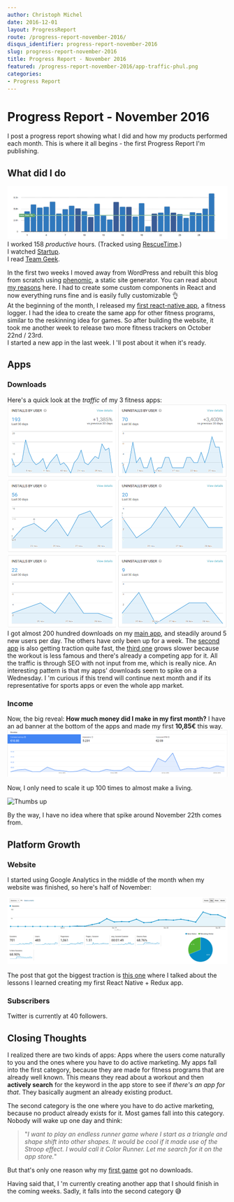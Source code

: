```yaml
---
author: Christoph Michel
date: 2016-12-01
layout: ProgressReport
route: /progress-report-november-2016/
disqus_identifier: progress-report-november-2016
slug: progress-report-november-2016
title: Progress Report - November 2016
featured: /progress-report-november-2016/app-traffic-phul.png
categories:
- Progress Report
---
```

# Progress Report - November 2016
I post a progress report showing what I did and how my products performed each month.
This is where it all begins - the first Progress Report I'm publishing.

## What did I do
[![Productive Hours in November 2016](./rescueTime.png)](./rescueTime.png)
I worked 158 _productive_ hours. (Tracked using [RescueTime](/redirects/rescuetime).)  
I watched [Startup](http://www.imdb.com/title/tt5028002/).  
I read [Team Geek](/team-geek-summary/).  

In the first two weeks I moved away from WordPress and rebuilt this blog from scratch using [phenomic](https://phenomic.io), a static site generator.
You can read about [my reasons](/wordpress-to-static-site-generator/) here.
I had to create some custom components in React and now everything runs fine and is easily fully customizable 👌  
At the beginning of the month, I released my [first react-native app](/lessons-from-building-first-react-native-app/), a fitness logger.
I had the idea to create the same app for other fitness programs, similar to the reskinning idea for games.
So after building the website, it took me another week to release two more fitness trackers on October 22nd / 23rd.  
I started a new app in the last week. I 'll post about it when it's ready.

## Apps
### Downloads
Here's a quick look at the _traffic_ of my 3 fitness apps:
[![App Downloads Per Day](./app-traffic-phul.png)](./app-traffic-phul.png)
[![App Downloads Per Day](./app-traffic-ppl.png)](./app-traffic-ppl.png)
[![App Downloads Per Day](./app-traffic-phat.png)](./app-traffic-phat.png)
I got almost 200 hundred downloads on my [main app](https://play.google.com/store/apps/details?id=io.cmichel.phul),
and steadily around 5 new users per day. The others have only been up for a week.
The [second app](https://play.google.com/store/apps/details?id=io.cmichel.ppl) is also getting traction quite fast,
the [third one](https://play.google.com/store/apps/details?id=io.cmichel.phat) grows slower because the workout is less famous and there's already a competing app for it.
All the traffic is through SEO with not input from me, which is really nice.
An interesting pattern is that my apps' downloads seem to spike on a Wednesday.
I 'm curious if this trend will continue next month and if its representative for sports apps or even the whole app market.

### Income
Now, the big reveal: **How much money did I make in my first month?**
I have an ad banner at the bottom of the apps and made my first **10,85€** this way.
[![App Income AdMob](./app-income-admob.png)](./app-income-admob.png)

Now, I only need to scale it up 100 times to almost make a living.

![Thumbs up](/assets/Brent-Rambo-thumbs-up.gif)

By the way, I have no idea where that spike around November 22th comes from.

## Platform Growth
### Website
I started using Google Analytics in the middle of the month when my website was finished, so here's half of November:

[![Website Traffic](./website-traffic.png)](./website-traffic.png)

The post that got the biggest traction is [this one](/lessons-from-building-first-react-native-app/) where I talked about the lessons I learned creating my first React Native + Redux app.

### Subscribers
Twitter is currently at 40 followers.

## Closing Thoughts
I realized there are two kinds of apps: Apps where the users come naturally to you and the ones where you have to do active marketing.
My apps fall into the first category, because they are made for fitness programs that are already well known. This means they read about a workout and then **actively search** for
the keyword in the app store to see if _there's an app for that_. They basically augment an already existing product.

The second category is the one where you have to do active marketing, because no product already exists for it. Most games fall into this category. 
Nobody will wake up one day and think:
>"_I want to play an endless runner game where I start as a triangle and shape shift into other shapes._
>_It would be cool if it made use of the Stroop effect. I would call it Color Runner. Let me search for it on the app store._"

But that's only one reason why my [first game](https://play.google.com/store/apps/details?id=com.TheoryMode.ColorRunner) got no downloads.

Having said that, I 'm currently creating another app that I should finish in the coming weeks. Sadly, it falls into the second category 😅
